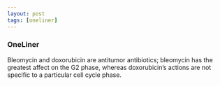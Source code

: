 ```yaml
---
layout: post
tags: [oneliner]
---
```



### OneLiner

Bleomycin and doxorubicin are antitumor antibiotics; bleomycin has the greatest affect on the G2 phase, whereas doxorubicin’s actions are not specific to a particular cell cycle phase.
